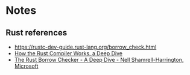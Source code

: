 # Notes

## Rust references
* https://rustc-dev-guide.rust-lang.org/borrow_check.html
* [How the Rust Compiler Works, a Deep Dive](https://www.youtube.com/watch?v=Ju7v6vgfEt8)
* [The Rust Borrow Checker - A Deep Dive - Nell Shamrell-Harrington, Microsoft](https://www.youtube.com/watch?v=HG1fppexRMA)